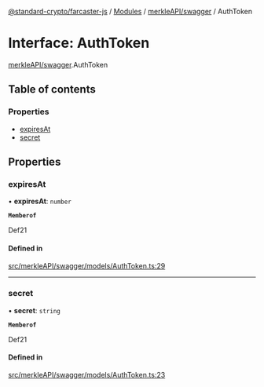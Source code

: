 [@standard-crypto/farcaster-js](../README.md) / [Modules](../modules.md) / [merkleAPI/swagger](../modules/merkleAPI_swagger.md) / AuthToken

# Interface: AuthToken

[merkleAPI/swagger](../modules/merkleAPI_swagger.md).AuthToken

## Table of contents

### Properties

- [expiresAt](merkleAPI_swagger.AuthToken.md#expiresat)
- [secret](merkleAPI_swagger.AuthToken.md#secret)

## Properties

### expiresAt

• **expiresAt**: `number`

**`Memberof`**

Def21

#### Defined in

[src/merkleAPI/swagger/models/AuthToken.ts:29](https://github.com/standard-crypto/farcaster-js/blob/main/src/merkleAPI/swagger/models/AuthToken.ts#L29)

___

### secret

• **secret**: `string`

**`Memberof`**

Def21

#### Defined in

[src/merkleAPI/swagger/models/AuthToken.ts:23](https://github.com/standard-crypto/farcaster-js/blob/main/src/merkleAPI/swagger/models/AuthToken.ts#L23)
